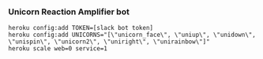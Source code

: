 ### Unicorn Reaction Amplifier bot

    heroku config:add TOKEN=[slack bot token]
    heroku config:add UNICORNS="[\"unicorn_face\", \"uniup\", \"unidown\", \"unispin\", \"unicorn2\", \"uniright\", \"unirainbow\"]"
    heroku scale web=0 service=1